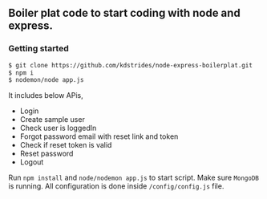 ## Boiler plat code to start coding with node and express.

### Getting started

```bash
$ git clone https://github.com/kdstrides/node-express-boilerplat.git
$ npm i
$ nodemon/node app.js
```

It includes below APis,

- Login
- Create sample user
- Check user is loggedIn
- Forgot password email with reset link and token
- Check if reset token is valid
- Reset password
- Logout

Run `npm install` and `node/nodemon app.js` to start script. Make sure `MongoDB` is running.
All configuration is done inside `/config/config.js` file.